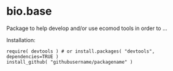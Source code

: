 # bio.base

Package to help develop and/or use ecomod tools in order to ...

Installation:

```
require( devtools ) # or install.packages( "devtools", dependencies=TRUE )
install_github( "githubusername/packagename" ) 
```

